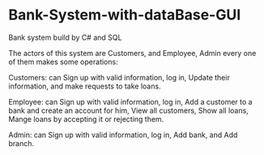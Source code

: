 # Bank-System-with-dataBase-GUI
Bank system build by C# and SQL


The actors of this system are Customers, and Employee, Admin every one of them makes some operations:


Customers: can Sign up with valid information, log in, Update their information, and make requests to take loans.

Employee: can Sign up with valid information, log in, Add a customer to a bank and create an account for him, View all customers, Show all loans, Mange loans by accepting it or rejecting them.

Admin: can Sign up with valid information, log in, Add bank, and Add branch.
